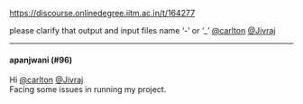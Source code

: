 https://discourse.onlinedegree.iitm.ac.in/t/164277

please clarify that output and input files name ‘-’ or ‘_’   <a class="mention" href="/u/carlton">@carlton</a> <a class="mention" href="/u/jivraj">@Jivraj</a></p><hr>

<h4>apanjwani (#96)</h4>
<p>Hi <a class="mention" href="/u/carlton">@carlton</a> <a class="mention" href="/u/jivraj">@Jivraj</a><br/>
Facing some issues in running my project.